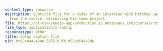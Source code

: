 ```yaml
---
content_type: resource
description: Subtitle file for a video of an interview with Matthew Susskind, a student
  from the course, discussing his team project.
file: https://ol-ocw-studio-app-production.s3.amazonaws.com/courses/cms-611j-creating-video-games-fall-2014/bc98c04442405975b8fd058e8549a2de_uX-D5Q_5v4A.vtt
file_type: application/x-subrip
resourcetype: Other
title: 3play caption file
uid: bc98c044-4240-5975-b8fd-058e8549a2de
---
```

